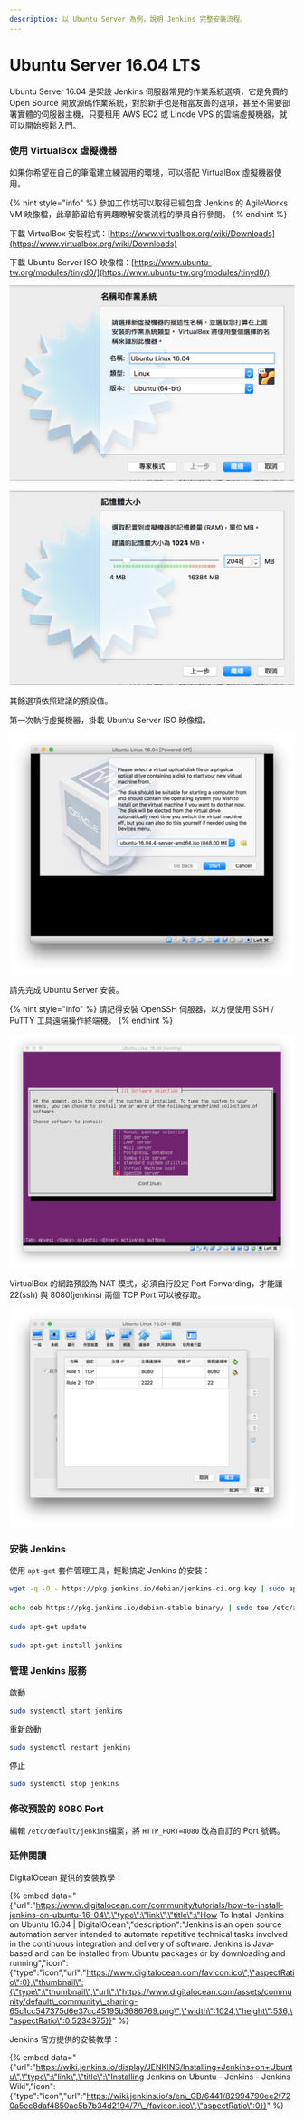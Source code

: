 ```yaml
---
description: 以 Ubuntu Server 為例，說明 Jenkins 完整安裝流程。
---
```


# Ubuntu Server 16.04 LTS

Ubuntu Server 16.04 是架設 Jenkins 伺服器常見的作業系統選項，它是免費的 Open Source 開放源碼作業系統，對於新手也是相當友善的選項，甚至不需要部署實體的伺服器主機，只要租用 AWS EC2 或 Linode VPS 的雲端虛擬機器，就可以開始輕鬆入門。

### 使用 VirtualBox 虛擬機器

如果你希望在自己的筆電建立練習用的環境，可以搭配 VirtualBox 虛擬機器使用。

{% hint style="info" %}
參加工作坊可以取得已經包含 Jenkins 的 AgileWorks VM 映像檔，此章節留給有興趣瞭解安裝流程的學員自行參閱。
{% endhint %}

下載 VirtualBox 安裝程式：[https://www.virtualbox.org/wiki/Downloads](https://www.virtualbox.org/wiki/Downloads)

下載 Ubuntu Server ISO 映像檔：[https://www.ubuntu-tw.org/modules/tinyd0/](https://www.ubuntu-tw.org/modules/tinyd0/)

![&#x9078;&#x64C7; Linux - Ubuntu \(64-bit\)](../.gitbook/assets/image%20%2847%29.png)

![&#x5EFA;&#x8B70;&#x914D;&#x7F6E;&#x81F3;&#x5C11; 2048MB &#x8A18;&#x61B6;&#x9AD4;&#x7D66;&#x865B;&#x64EC;&#x6A5F;&#x5668;](../.gitbook/assets/image%20%2851%29.png)

其餘選項依照建議的預設值。

第一次執行虛擬機器，掛載 Ubuntu Server ISO 映像檔。

![](../.gitbook/assets/image%20%2827%29.png)

請先完成 Ubuntu Server 安裝。

{% hint style="info" %}
請記得安裝 OpenSSH 伺服器，以方便使用 SSH / PuTTY 工具遠端操作終端機。
{% endhint %}

![](../.gitbook/assets/image%20%289%29.png)

VirtualBox 的網路預設為 NAT 模式，必須自行設定 Port Forwarding，才能讓 22\(ssh\) 與 8080\(jenkins\) 兩個 TCP Port 可以被存取。

![](../.gitbook/assets/image%20%2855%29.png)

### 安裝 Jenkins

使用 `apt-get` 套件管理工具，輕鬆搞定 Jenkins 的安裝：

```bash
wget -q -O - https://pkg.jenkins.io/debian/jenkins-ci.org.key | sudo apt-key add -

echo deb https://pkg.jenkins.io/debian-stable binary/ | sudo tee /etc/apt/sources.list.d/jenkins.list

sudo apt-get update

sudo apt-get install jenkins
```

### 管理 Jenkins 服務

啟動

```bash
sudo systemctl start jenkins
```

重新啟動

```bash
sudo systemctl restart jenkins
```

停止

```bash
sudo systemctl stop jenkins
```

### 修改預設的 8080 Port

編輯 `/etc/default/jenkins`檔案，將 `HTTP_PORT=8080` 改為自訂的 Port 號碼。

### 延伸閱讀

DigitalOcean 提供的安裝教學：

{% embed data="{\"url\":\"https://www.digitalocean.com/community/tutorials/how-to-install-jenkins-on-ubuntu-16-04\",\"type\":\"link\",\"title\":\"How To Install Jenkins on Ubuntu 16.04 \| DigitalOcean\",\"description\":\"Jenkins is an open source automation server intended to automate repetitive technical tasks involved in the continuous integration and delivery of software. Jenkins is Java-based and can be installed from Ubuntu packages or by downloading and running\",\"icon\":{\"type\":\"icon\",\"url\":\"https://www.digitalocean.com/favicon.ico\",\"aspectRatio\":0},\"thumbnail\":{\"type\":\"thumbnail\",\"url\":\"https://www.digitalocean.com/assets/community/default\_community\_sharing-65c1cc547375d6e37cc45195b3686769.png\",\"width\":1024,\"height\":536,\"aspectRatio\":0.5234375}}" %}

Jenkins 官方提供的安裝教學：

{% embed data="{\"url\":\"https://wiki.jenkins.io/display/JENKINS/Installing+Jenkins+on+Ubuntu\",\"type\":\"link\",\"title\":\"Installing Jenkins on Ubuntu - Jenkins - Jenkins Wiki\",\"icon\":{\"type\":\"icon\",\"url\":\"https://wiki.jenkins.io/s/en\_GB/6441/82994790ee2f720a5ec8daf4850ac5b7b34d2194/7/\_/favicon.ico\",\"aspectRatio\":0}}" %}



